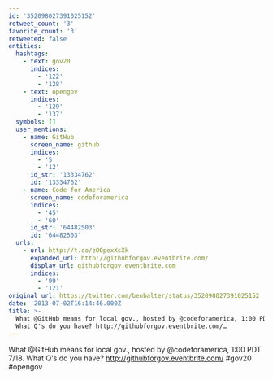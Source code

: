 ```yaml
---
id: '352098027391025152'
retweet_count: '3'
favorite_count: '3'
retweeted: false
entities:
  hashtags:
    - text: gov20
      indices:
        - '122'
        - '128'
    - text: opengov
      indices:
        - '129'
        - '137'
  symbols: []
  user_mentions:
    - name: GitHub
      screen_name: github
      indices:
        - '5'
        - '12'
      id_str: '13334762'
      id: '13334762'
    - name: Code for America
      screen_name: codeforamerica
      indices:
        - '45'
        - '60'
      id_str: '64482503'
      id: '64482503'
  urls:
    - url: http://t.co/zOOpexXsXk
      expanded_url: http://githubforgov.eventbrite.com/
      display_url: githubforgov.eventbrite.com
      indices:
        - '99'
        - '121'
original_url: https://twitter.com/benbalter/status/352098027391025152
date: '2013-07-02T16:14:46.000Z'
title: >-
  What @GitHub means for local gov., hosted by @codeforamerica, 1:00 PDT 7/18.
  What Q's do you have? http://githubforgov.eventbrite.com/…
---
```


What @GitHub means for local gov., hosted by @codeforamerica, 1:00 PDT 7/18. What Q's do you have? http://githubforgov.eventbrite.com/ #gov20 #opengov